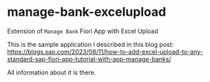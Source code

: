 # manage-bank-excelupload
Extension of `Manage Bank` Fiori App with Excel Upload  

This is the sample application I described in this blog post:  
https://blogs.sap.com/2023/08/11/how-to-add-excel-upload-to-any-standard-sap-fiori-app-tutorial-with-app-manage-banks/

All information about it is there.


